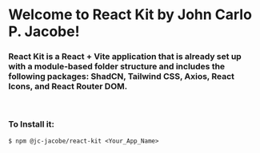 # Welcome to React Kit by John Carlo P. Jacobe!

### React Kit is a React + Vite application that is already set up with a module-based folder structure and includes the following packages: ShadCN, Tailwind CSS, Axios, React Icons, and React Router DOM.

<br/>

### To Install it:

```console
$ npm @jc-jacobe/react-kit <Your_App_Name>
```

